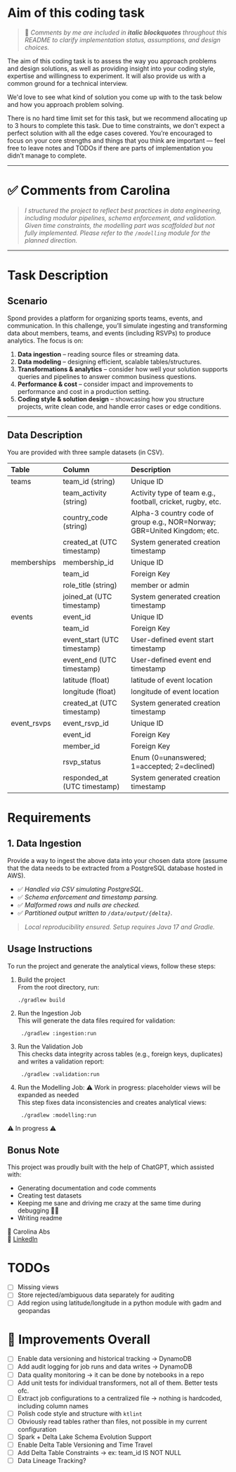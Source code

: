 # Aim of this coding task

> 📝 _Comments by me are included in **italic blockquotes** throughout this README to clarify implementation status, assumptions, and design choices._

The aim of this coding task is to assess the way you approach problems and design solutions, as well as providing insight into your coding style, expertise and willingness to experiment. It will also provide us with a common ground for a technical interview.

We'd love to see what kind of solution you come up with to the task below and how you approach problem solving.

There is no hard time limit set for this task, but we recommend allocating up to 3 hours to complete this task. Due to time constraints, we don't expect a perfect solution with all the edge cases covered. You’re encouraged to focus on your core strengths and things that you think are important — feel free to leave notes and TODOs if there are parts of implementation you didn’t manage to complete.

---

# ✅ Comments from Carolina

> _I structured the project to reflect best practices in data engineering, including modular pipelines, schema enforcement, and validation. Given time constraints, the modelling part was scaffolded but not fully implemented. Please refer to the `/modelling` module for the planned direction._

---

# Task Description

## Scenario

Spond provides a platform for organizing sports teams, events, and communication. In this challenge, you’ll simulate ingesting and transforming data about members, teams, and events (including RSVPs) to produce analytics. The focus is on:

1. **Data ingestion** – reading source files or streaming data.
2. **Data modeling** – designing efficient, scalable tables/structures.
3. **Transformations & analytics** – consider how well your solution supports queries and pipelines to answer common business questions.
4. **Performance & cost** – consider impact and improvements to performance and cost in a production setting.
5. **Coding style & solution design** – showcasing how you structure projects, write clean code, and handle error cases or edge conditions.

---

## Data Description

You are provided with three sample datasets (in CSV).

| Table | Column | Description |
| :---- | :---- | :---- |
| teams | team\_id (string) | Unique ID |
|  | team\_activity (string) | Activity type of team e.g., football, cricket, rugby, etc. |
|  | country\_code (string) | Alpha-3 country code of group e.g., NOR=Norway; GBR=United Kingdom; etc. |
|  | created\_at (UTC timestamp) | System generated creation timestamp |
| memberships | membership\_id | Unique ID |
|  | team\_id | Foreign Key |
|  | role\_title (string) | member or admin |
|  | joined\_at (UTC timestamp) | System generated creation timestamp |
| events | event\_id | Unique ID |
|  | team\_id | Foreign Key |
|  | event\_start (UTC timestamp) | User-defined event start timestamp |
|  | event\_end (UTC timestamp) | User-defined event end timestamp |
|  | latitude (float) | latitude of event location |
|  | longitude (float) | longitude of event location |
|  | created\_at (UTC timestamp) | System generated creation timestamp |
| event\_rsvps | event\_rsvp\_id | Unique ID |
|  | event\_id | Foreign Key |
|  | member\_id | Foreign Key |
|  | rsvp\_status | Enum (0=unanswered; 1=accepted; 2=declined) |
|  | responded\_at (UTC timestamp) | System generated creation timestamp |

# Requirements

## 1. Data Ingestion

Provide a way to ingest the above data into your chosen data store (assume that the data needs to be extracted from a PostgreSQL database hosted in AWS).

- ✅ _Handled via CSV simulating PostgreSQL._
- ✅ _Schema enforcement and timestamp parsing._
- ✅ _Malformed rows and nulls are checked._
- ✅ _Partitioned output written to `/data/output/{delta}`._

> _Local reproducibility ensured. Setup requires Java 17 and Gradle._
>
## Usage Instructions

To run the project and generate the analytical views, follow these steps:

1. Build the project  
   From the root directory, run:

    ``` ./gradlew build ```

2. Run the Ingestion Job  
   This will generate the data files required for validation:

    ``` ./gradlew :ingestion:run```

3. Run the Validation Job  
   This checks data integrity across tables (e.g., foreign keys, duplicates) and writes a validation report:

    ``` ./gradlew :validation:run```

4. Run the Modelling Job: ⚠️ Work in progress: placeholder views will be expanded as needed  
   This step fixes data inconsistencies and creates analytical views:

   ``` ./gradlew :modelling:run```

⚠️ In progress ⚠️

## Bonus Note

This project was proudly built with the help of ChatGPT, which assisted with:

- Generating documentation and code comments
- Creating test datasets
- Keeping me sane and driving me crazy at the same time during debugging 🧠💥
- Writing readme

👤 Carolina Abs  
🔗 [LinkedIn](https://www.linkedin.com/in/carolinaabs)

# TODOs
- [ ] Missing views
- [ ] Store rejected/ambiguous data separately for auditing
- [ ] Add region using latitude/longitude in a python module with gadm and geopandas

# 🔧 Improvements Overall
- [ ] Enable data versioning and historical tracking -> DynamoDB
- [ ] Add audit logging for job runs and data writes -> DynamoDB
- [ ] Data quality monitoring -> it can be done by notebooks in a repo
- [ ] Add unit tests for individual transformers, not all of them. Better tests ofc.
- [ ] Extract job configurations to a centralized file -> nothing is hardcoded, including column names
- [ ] Polish code style and structure with `ktlint`
- [ ] Obviously read tables rather than files, not possible in my current configuration
- [ ] Spark + Delta Lake Schema Evolution Support
- [ ] Enable Delta Table Versioning and Time Travel
- [ ] Add Delta Table Constraints -> ex: team_id IS NOT NULL
- [ ] Data Lineage Tracking?